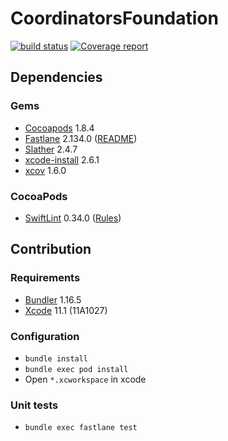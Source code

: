 # CoordinatorsFoundation
[![build status](https://git.railwaymen.org/ios/coordinatorsfoundation/badges/develop/build.svg)](https://git.railwaymen.org/ios/coordinatorsfoundation/pipelines)
[![Coverage report](https://git.railwaymen.org/ios/coordinatorsfoundation/badges/develop/coverage.svg)](https://git.railwaymen.org/ios/coordinatorsfoundation/commits/develop)

## Dependencies

### Gems
* [Cocoapods](https://cocoapods.org) 1.8.4
* [Fastlane](https://fastlane.tools) 2.134.0 ([README](fastlane/README.md))
* [Slather](https://github.com/SlatherOrg/slather) 2.4.7
* [xcode-install](https://github.com/xcpretty/xcode-install) 2.6.1
* [xcov](https://github.com/nakiostudio/xcov) 1.6.0

### CocoaPods
* [SwiftLint](https://cocoapods.org/pods/SwiftLint) 0.34.0 ([Rules](.swiftlint.yml))

## Contribution

### Requirements
* [Bundler](https://bundler.io) 1.16.5
* [Xcode](https://developer.apple.com/xcode/) 11.1 (11A1027)

### Configuration
* `bundle install`
* `bundle exec pod install`
* Open `*.xcworkspace` in xcode

### Unit tests
* `bundle exec fastlane test`
